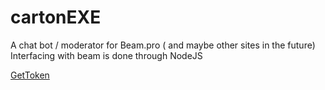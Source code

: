 # cartonEXE

A chat bot / moderator for Beam.pro ( and maybe other sites in the future)
Interfacing with beam is done through NodeJS

[GetToken](https://beam.pro/oauth/authorize?response_type=token&redirect_uri=https%3A%2F%2Fdev.beam.pro%2Foauthreturn.html&scope=chat%3Aconnect%20chat%3Achat%20chat%3Atimeout%20chat%3Apurge%20chat%3Awhisper%20chat%3Apoll_start%20chat%3Agiveaway_start%20chat%3Aedit_options%20chat%3Aclear_messages%20chat%3Achange_ban%20chat%3Achange_role%20chat%3Abypass_slowchat%20chat%3Abypass_links&client_id=fa54866255ea641235e596e5659fa726a4aa9f7ecc72758f)
